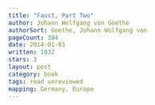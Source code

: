 ```yaml
---
title: "Faust, Part Two"
author: Johann Wolfgang von Goethe
authorSort: Goethe, Johann Wolfgang von
pageCount: 304
date: 2014-01-01
written: 1832
stars: 3
layout: post
category: book
tags: read unreviewed
mapping: Germany, Europe
---
```

